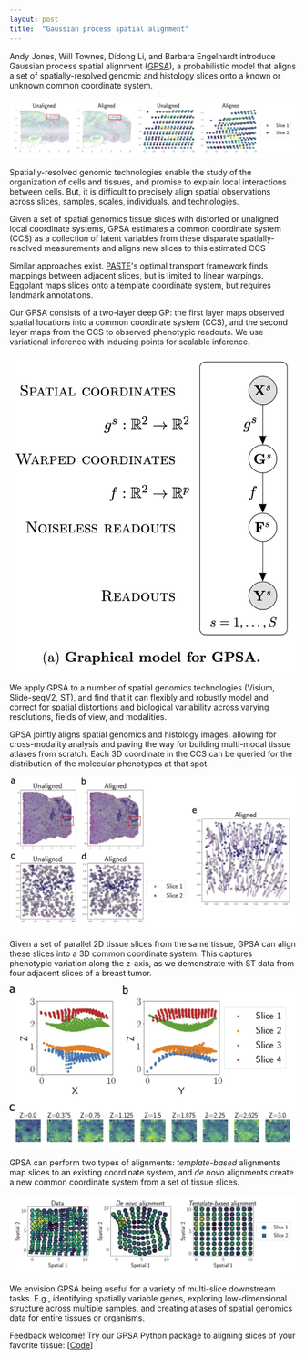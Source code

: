 ```yaml
---
layout: post
title:  "Gaussian process spatial alignment"
---
```


Andy Jones, Will Townes, Didong Li, and Barbara Engelhardt introduce Gaussian process spatial alignment ([GPSA](biorxiv.org/content/10.1101/2022.01.10.475692v1.full)), a probabilistic model that aligns a set of spatially-resolved genomic and histology slices onto a known or unknown common coordinate system.

![Alignment overview](/assets/images/aligned-gpsa-example.jpeg)

Spatially-resolved genomic technologies enable the study of the organization of cells and tissues, and promise to explain local interactions between cells.  But, it is difficult to precisely align spatial observations across slices, samples, scales, individuals, and technologies.

Given a set of spatial genomics tissue slices with distorted or unaligned local coordinate systems, GPSA estimates a common coordinate system (CCS) as a collection of latent variables from these disparate spatially-resolved measurements and aligns new slices to this estimated CCS

Similar approaches exist. [PASTE](https://www.biorxiv.org/content/10.1101/2021.03.16.435604v1)'s optimal transport framework finds mappings between adjacent slices, but is limited to linear warpings. Eggplant maps slices onto a template coordinate system, but requires landmark annotations.

Our GPSA consists of a two-layer deep GP: the first layer maps observed spatial locations into a common coordinate system (CCS), and the second layer maps from the CCS to observed phenotypic readouts. We use variational inference with inducing points for scalable inference.

![gpsa graphical model](/assets/images/gpsa-graphical-model.png)

We apply GPSA to a number of spatial genomics technologies (Visium, Slide-seqV2, ST), and find that it can flexibly and robustly model and correct for spatial distortions and biological variability across varying resolutions, fields of view, and modalities.

GPSA jointly aligns spatial genomics and histology images, allowing for cross-modality analysis and paving the way for building multi-modal tissue atlases from scratch. Each 3D coordinate in the CCS can be queried for the distribution of the molecular phenotypes at that spot.

![GPSA multimodal](/assets/images/aligned-multimodal-gpsa.jpeg)

Given a set of parallel 2D tissue slices from the same tissue, GPSA can align these slices into a 3D common coordinate system. This captures phenotypic variation along the z-axis, as we demonstrate with ST data from four adjacent slices of a breast tumor.

![GPSA 3D breast tumor](/assets/images/aligned-3D-breast-tumor.jpeg)

GPSA can perform two types of alignments: *template-based* alignments map slices to an existing coordinate system, and *de novo* alignments create a new common coordinate system from a set of tissue slices.

![GPSA denovo or template](/assets/images/gpsa-denovo-template.jpeg)

We envision GPSA being useful for a variety of multi-slice downstream tasks. E.g., identifying spatially variable genes, exploring low-dimensional structure across multiple samples, and creating atlases of spatial genomics data for entire tissues or organisms.

Feedback welcome! Try our GPSA Python package to aligning slices of your favorite tissue: [[Code](https://github.com/andrewcharlesjones/spatial-alignment)]
